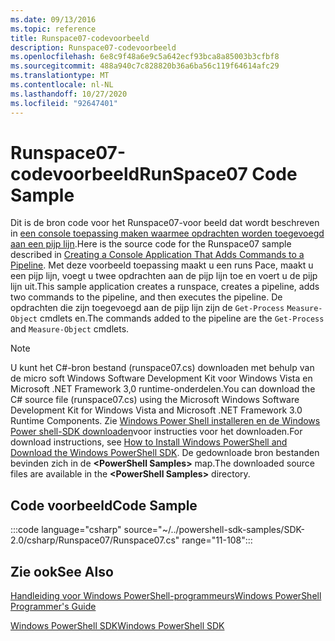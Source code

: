```yaml
---
ms.date: 09/13/2016
ms.topic: reference
title: Runspace07-codevoorbeeld
description: Runspace07-codevoorbeeld
ms.openlocfilehash: 6e8c9f48a6e9c5a642ecf93bca8a85003b3cfbf8
ms.sourcegitcommit: 488a940c7c828820b36a6ba56c119f64614afc29
ms.translationtype: MT
ms.contentlocale: nl-NL
ms.lasthandoff: 10/27/2020
ms.locfileid: "92647401"
---
```

# <a name="runspace07-code-sample"></a><span data-ttu-id="99c5a-103">Runspace07-codevoorbeeld</span><span class="sxs-lookup"><span data-stu-id="99c5a-103">RunSpace07 Code Sample</span></span>

<span data-ttu-id="99c5a-104">Dit is de bron code voor het Runspace07-voor beeld dat wordt beschreven in [een console toepassing maken waarmee opdrachten worden toegevoegd aan een pijp lijn](https://msdn.microsoft.com/01eb7808-e97b-4905-80be-9e2fa38c262e).</span><span class="sxs-lookup"><span data-stu-id="99c5a-104">Here is the source code for the Runspace07 sample described in [Creating a Console Application That Adds Commands to a Pipeline](https://msdn.microsoft.com/01eb7808-e97b-4905-80be-9e2fa38c262e).</span></span>
<span data-ttu-id="99c5a-105">Met deze voorbeeld toepassing maakt u een runs Pace, maakt u een pijp lijn, voegt u twee opdrachten aan de pijp lijn toe en voert u de pijp lijn uit.</span><span class="sxs-lookup"><span data-stu-id="99c5a-105">This sample application creates a runspace, creates a pipeline, adds two commands to the pipeline, and then executes the pipeline.</span></span> <span data-ttu-id="99c5a-106">De opdrachten die zijn toegevoegd aan de pijp lijn zijn de `Get-Process` `Measure-Object` cmdlets en.</span><span class="sxs-lookup"><span data-stu-id="99c5a-106">The commands added to the pipeline are the `Get-Process` and `Measure-Object` cmdlets.</span></span>

> [!NOTE]
> <span data-ttu-id="99c5a-107">U kunt het C#-bron bestand (runspace07.cs) downloaden met behulp van de micro soft Windows Software Development Kit voor Windows Vista en Microsoft .NET Framework 3,0 runtime-onderdelen.</span><span class="sxs-lookup"><span data-stu-id="99c5a-107">You can download the C# source file (runspace07.cs) using the Microsoft Windows Software Development Kit for Windows Vista and Microsoft .NET Framework 3.0 Runtime Components.</span></span> <span data-ttu-id="99c5a-108">Zie [Windows Power Shell installeren en de Windows Power shell-SDK downloaden](/powershell/scripting/developer/installing-the-windows-powershell-sdk)voor instructies voor het downloaden.</span><span class="sxs-lookup"><span data-stu-id="99c5a-108">For download instructions, see [How to Install Windows PowerShell and Download the Windows PowerShell SDK](/powershell/scripting/developer/installing-the-windows-powershell-sdk).</span></span>
> <span data-ttu-id="99c5a-109">De gedownloade bron bestanden bevinden zich in de **\<PowerShell Samples>** map.</span><span class="sxs-lookup"><span data-stu-id="99c5a-109">The downloaded source files are available in the **\<PowerShell Samples>** directory.</span></span>

## <a name="code-sample"></a><span data-ttu-id="99c5a-110">Code voorbeeld</span><span class="sxs-lookup"><span data-stu-id="99c5a-110">Code Sample</span></span>

:::code language="csharp" source="~/../powershell-sdk-samples/SDK-2.0/csharp/Runspace07/Runspace07.cs" range="11-108":::

## <a name="see-also"></a><span data-ttu-id="99c5a-111">Zie ook</span><span class="sxs-lookup"><span data-stu-id="99c5a-111">See Also</span></span>

[<span data-ttu-id="99c5a-112">Handleiding voor Windows PowerShell-programmeurs</span><span class="sxs-lookup"><span data-stu-id="99c5a-112">Windows PowerShell Programmer's Guide</span></span>](./windows-powershell-programmer-s-guide.md)

[<span data-ttu-id="99c5a-113">Windows PowerShell SDK</span><span class="sxs-lookup"><span data-stu-id="99c5a-113">Windows PowerShell SDK</span></span>](../windows-powershell-reference.md)
